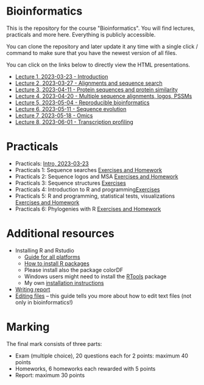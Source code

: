 # Bioinformatics

This is the repository for the course "Bioinformatics". You will find
lectures, practicals and more here. Everything is publicly accessible.

You can clone the repository and later update it any time with a single click / command to
make sure that you have the newest version of all files. 

You can click on the links below to directly view the HTML presentations.

 * [Lecture 1, 2023-03-23 - Introduction](https://january3.github.io/Bioinformatics/Lectures/lecture_01/weiner_BE_22_lecture_01_2023_03_23.html)
 * [Lecture 2, 2023-03-27 - Alignments and sequence search](https://january3.github.io/Bioinformatics/Lectures/lecture_02/weiner_BE_22_lecture_02.html)
 * [Lecture 3, 2023-04-11 - Protein sequences and protein similarity](https://january3.github.io/Bioinformatics/Lectures/lecture_03/weiner_BE_22_lecture_03.html)
 * [Lecture 4, 2023-04-20 - Multiple sequence alignments, logos, PSSMs](https://january3.github.io/Bioinformatics/Lectures/lecture_04/weiner_BE_22_lecture_04.html)
 * [Lecture 5, 2023-05-04 - Reproducible bioinformatics](https://january3.github.io/Bioinformatics/Lectures/lecture_05/weiner_BE_22_lecture_05.html)
 * [Lecture 6, 2023-05-11 - Sequence evolution](https://january3.github.io/Bioinformatics/Lectures/lecture_06/weiner_BE_22_lecture_06.html)
 * [Lecture 7, 2023-05-18 - Omics](https://january3.github.io/Bioinformatics/Lectures/lecture_07/weiner_BE_22_lecture_07.html)
 * [Lecture 8, 2023-06-01 - Transcription profiling](https://january3.github.io/Bioinformatics/Lectures/lecture_08/weiner_BE_22_lecture_08.html)

# Practicals

  * Practicals: [Intro, 2023-03-23](https://january3.github.io/Bioinformatics/Practicals/practicals_01/weiner_BE_22_practicals_01.html)
  * Practicals 1: Sequence searches [Exercises and Homework](https://january3.github.io/Bioinformatics/Practicals/practicals_01/weiner_BE_22_practicals_01_exercises.html)
  * Practicals 2: Sequence logos and MSA [Exercises and Homework](https://january3.github.io/Bioinformatics/Practicals/practicals_02/weiner_BE_22_practicals_02_exercises.html)
  * Practicals 3: Sequence structures [Exercises](https://january3.github.io/Bioinformatics/Practicals/practicals_03/weiner_BE_22_practicals_03.html)
  * Practicals 4: Introduction to R and programming[Exercises](https://january3.github.io/Bioinformatics/Practicals/practicals_04/weiner_BE_22_practicals_04_exercises.html)
  * Practicals 5: R and programming, statistical tests, visualizations [Exercises and Homework](https://january3.github.io/Bioinformatics/Practicals/practicals_05/weiner_BE_22_practicals_05_exercises.html)
  * Practicals 6: Phylogenies with R [Exercises and Homework](https://january3.github.io/Bioinformatics/Practicals/practicals_06/weiner_BE_22_practicals_06.html)

# Additional resources

 * Installing R and Rstudio
   * [Guide for all platforms](https://rstudio-education.github.io/hopr/starting.html)
   * [How to install R packages](https://www.dataquest.io/blog/install-package-r/)
   * Please install also the package colorDF
   * Windows users might need to install the [RTools](https://cran.r-project.org/bin/windows/Rtools/) package
   * My own [installation instructions](https://january3.github.io/Bioinformatics/Resources/installing_r.html)
 * [Writing report](https://january3.github.io/Bioinformatics/Exam/Report/report_guidelines.html)
 * [Editing files](https://github.com/january3/Bioinformatics/blob/main/Resources/Editing_files/editing_text_files.pdf) – this guide tells you more about how to edit text files (not only in bioinformatics!)

# Marking

  The final mark consists of three parts:

   * Exam (multiple choice), 20 questions each for 2 points: maximum 40 points
   * Homeworks, 6 homeworks each rewarded with 5 points
   * Report: maximum 30 points


